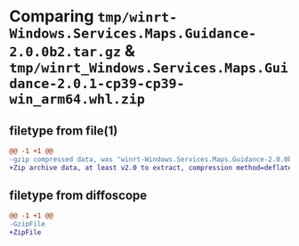# Comparing `tmp/winrt-Windows.Services.Maps.Guidance-2.0.0b2.tar.gz` & `tmp/winrt_Windows.Services.Maps.Guidance-2.0.1-cp39-cp39-win_arm64.whl.zip`

## filetype from file(1)

```diff
@@ -1 +1 @@
-gzip compressed data, was "winrt-Windows.Services.Maps.Guidance-2.0.0b2.tar", last modified: Sat Dec  2 18:25:26 2023, max compression
+Zip archive data, at least v2.0 to extract, compression method=deflate
```

## filetype from diffoscope

```diff
@@ -1 +1 @@
-GzipFile
+ZipFile
```


